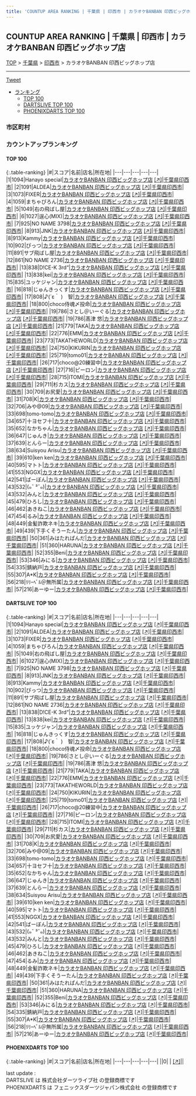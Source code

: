 ```yaml
---
title: 'COUNTUP AREA RANKING | 千葉県 | 印西市 | カラオケBANBAN 印西ビッグホップ店'
---
```

## COUNTUP AREA RANKING | 千葉県 | 印西市 | カラオケBANBAN 印西ビッグホップ店

[TOP](/darts/rank/) > [千葉県](/darts/rank/千葉県/) > [印西市](/darts/rank/千葉県/印西市/) > カラオケBANBAN 印西ビッグホップ店

___

<a href="https://twitter.com/share?ref_src=twsrc%5Etfw" data-text="COUNTUP AREA RANKING | 千葉県印西市カラオケBANBAN 印西ビッグホップ店" class="twitter-share-button" data-hashtags="DARTSLIVE,PHOENIXDARTS,darts,ダーツ" data-show-count="false">Tweet</a>

* [ランキング](#カウントアップランキング)
    * [TOP 100](#top-100)
    * [DARTSLIVE TOP 100](#dartslive-top-100)
    * [PHOENIXDARTS TOP 100](#phoenixdarts-top-100)

### 市区町村

<ul>

</ul>

### カウントアップランキング

#### TOP 100



{:.table-ranking}
|#|スコア|名前|店名|所在地|
|---|---|---|---|---|
|1|1094|<span class="rank-name-dl">Hanayo special</span>|<a href="/darts/rank/shops/6f224ff48e5d11b30d9b047a20a7ba1e.html">カラオケBANBAN 印西ビッグホップ店</a> <a href="https://search.dartslive.com/jp/shop/6f224ff48e5d11b30d9b047a20a7ba1e">[↗]</a>|<a href="/darts/rank/千葉県/印西市">千葉県印西市</a>|
|2|1091|<span class="rank-name-dl">ALDEA</span>|<a href="/darts/rank/shops/6f224ff48e5d11b30d9b047a20a7ba1e.html">カラオケBANBAN 印西ビッグホップ店</a> <a href="https://search.dartslive.com/jp/shop/6f224ff48e5d11b30d9b047a20a7ba1e">[↗]</a>|<a href="/darts/rank/千葉県/印西市">千葉県印西市</a>|
|3|1073|<span class="rank-name-dl">FIXER</span>|<a href="/darts/rank/shops/6f224ff48e5d11b30d9b047a20a7ba1e.html">カラオケBANBAN 印西ビッグホップ店</a> <a href="https://search.dartslive.com/jp/shop/6f224ff48e5d11b30d9b047a20a7ba1e">[↗]</a>|<a href="/darts/rank/千葉県/印西市">千葉県印西市</a>|
|4|1059|<span class="rank-name-dl">まちゃぴろん</span>|<a href="/darts/rank/shops/6f224ff48e5d11b30d9b047a20a7ba1e.html">カラオケBANBAN 印西ビッグホップ店</a> <a href="https://search.dartslive.com/jp/shop/6f224ff48e5d11b30d9b047a20a7ba1e">[↗]</a>|<a href="/darts/rank/千葉県/印西市">千葉県印西市</a>|
|5|1049|<span class="rank-name-dl">右の飛ばし屋</span>|<a href="/darts/rank/shops/6f224ff48e5d11b30d9b047a20a7ba1e.html">カラオケBANBAN 印西ビッグホップ店</a> <a href="https://search.dartslive.com/jp/shop/6f224ff48e5d11b30d9b047a20a7ba1e">[↗]</a>|<a href="/darts/rank/千葉県/印西市">千葉県印西市</a>|
|6|1027|<span class="rank-name-dl">逞心(MIX)</span>|<a href="/darts/rank/shops/6f224ff48e5d11b30d9b047a20a7ba1e.html">カラオケBANBAN 印西ビッグホップ店</a> <a href="https://search.dartslive.com/jp/shop/6f224ff48e5d11b30d9b047a20a7ba1e">[↗]</a>|<a href="/darts/rank/千葉県/印西市">千葉県印西市</a>|
|7|925|<span class="rank-name-dl">NO NAME 3798</span>|<a href="/darts/rank/shops/6f224ff48e5d11b30d9b047a20a7ba1e.html">カラオケBANBAN 印西ビッグホップ店</a> <a href="https://search.dartslive.com/jp/shop/6f224ff48e5d11b30d9b047a20a7ba1e">[↗]</a>|<a href="/darts/rank/千葉県/印西市">千葉県印西市</a>|
|8|913|<span class="rank-name-dl">JNK</span>|<a href="/darts/rank/shops/6f224ff48e5d11b30d9b047a20a7ba1e.html">カラオケBANBAN 印西ビッグホップ店</a> <a href="https://search.dartslive.com/jp/shop/6f224ff48e5d11b30d9b047a20a7ba1e">[↗]</a>|<a href="/darts/rank/千葉県/印西市">千葉県印西市</a>|
|8|913|<span class="rank-name-dl">Kammy</span>|<a href="/darts/rank/shops/6f224ff48e5d11b30d9b047a20a7ba1e.html">カラオケBANBAN 印西ビッグホップ店</a> <a href="https://search.dartslive.com/jp/shop/6f224ff48e5d11b30d9b047a20a7ba1e">[↗]</a>|<a href="/darts/rank/千葉県/印西市">千葉県印西市</a>|
|10|902|<span class="rank-name-dl">ぴっつ</span>|<a href="/darts/rank/shops/6f224ff48e5d11b30d9b047a20a7ba1e.html">カラオケBANBAN 印西ビッグホップ店</a> <a href="https://search.dartslive.com/jp/shop/6f224ff48e5d11b30d9b047a20a7ba1e">[↗]</a>|<a href="/darts/rank/千葉県/印西市">千葉県印西市</a>|
|11|891|<span class="rank-name-dl">サブ飛ばし屋</span>|<a href="/darts/rank/shops/6f224ff48e5d11b30d9b047a20a7ba1e.html">カラオケBANBAN 印西ビッグホップ店</a> <a href="https://search.dartslive.com/jp/shop/6f224ff48e5d11b30d9b047a20a7ba1e">[↗]</a>|<a href="/darts/rank/千葉県/印西市">千葉県印西市</a>|
|12|861|<span class="rank-name-dl">NO NAME 2736</span>|<a href="/darts/rank/shops/6f224ff48e5d11b30d9b047a20a7ba1e.html">カラオケBANBAN 印西ビッグホップ店</a> <a href="https://search.dartslive.com/jp/shop/6f224ff48e5d11b30d9b047a20a7ba1e">[↗]</a>|<a href="/darts/rank/千葉県/印西市">千葉県印西市</a>|
|13|838|<span class="rank-name-dl">D!CE-K 3rd“</span>|<a href="/darts/rank/shops/6f224ff48e5d11b30d9b047a20a7ba1e.html">カラオケBANBAN 印西ビッグホップ店</a> <a href="https://search.dartslive.com/jp/shop/6f224ff48e5d11b30d9b047a20a7ba1e">[↗]</a>|<a href="/darts/rank/千葉県/印西市">千葉県印西市</a>|
|13|838|<span class="rank-name-dl">kei</span>|<a href="/darts/rank/shops/6f224ff48e5d11b30d9b047a20a7ba1e.html">カラオケBANBAN 印西ビッグホップ店</a> <a href="https://search.dartslive.com/jp/shop/6f224ff48e5d11b30d9b047a20a7ba1e">[↗]</a>|<a href="/darts/rank/千葉県/印西市">千葉県印西市</a>|
|15|835|<span class="rank-name-dl">ユッケジャン</span>|<a href="/darts/rank/shops/6f224ff48e5d11b30d9b047a20a7ba1e.html">カラオケBANBAN 印西ビッグホップ店</a> <a href="https://search.dartslive.com/jp/shop/6f224ff48e5d11b30d9b047a20a7ba1e">[↗]</a>|<a href="/darts/rank/千葉県/印西市">千葉県印西市</a>|
|16|818|<span class="rank-name-dl">じゅんきっくす</span>|<a href="/darts/rank/shops/6f224ff48e5d11b30d9b047a20a7ba1e.html">カラオケBANBAN 印西ビッグホップ店</a> <a href="https://search.dartslive.com/jp/shop/6f224ff48e5d11b30d9b047a20a7ba1e">[↗]</a>|<a href="/darts/rank/千葉県/印西市">千葉県印西市</a>|
|17|808|<span class="rank-name-dl">♪(´ε｀ )　智</span>|<a href="/darts/rank/shops/6f224ff48e5d11b30d9b047a20a7ba1e.html">カラオケBANBAN 印西ビッグホップ店</a> <a href="https://search.dartslive.com/jp/shop/6f224ff48e5d11b30d9b047a20a7ba1e">[↗]</a>|<a href="/darts/rank/千葉県/印西市">千葉県印西市</a>|
|18|800|<span class="rank-name-dl">choco侍魂〆投命</span>|<a href="/darts/rank/shops/6f224ff48e5d11b30d9b047a20a7ba1e.html">カラオケBANBAN 印西ビッグホップ店</a> <a href="https://search.dartslive.com/jp/shop/6f224ff48e5d11b30d9b047a20a7ba1e">[↗]</a>|<a href="/darts/rank/千葉県/印西市">千葉県印西市</a>|
|19|786|<span class="rank-name-dl">さとし＠いーぐる</span>|<a href="/darts/rank/shops/6f224ff48e5d11b30d9b047a20a7ba1e.html">カラオケBANBAN 印西ビッグホップ店</a> <a href="https://search.dartslive.com/jp/shop/6f224ff48e5d11b30d9b047a20a7ba1e">[↗]</a>|<a href="/darts/rank/千葉県/印西市">千葉県印西市</a>|
|19|786|<span class="rank-name-dl">髙津 悠</span>|<a href="/darts/rank/shops/6f224ff48e5d11b30d9b047a20a7ba1e.html">カラオケBANBAN 印西ビッグホップ店</a> <a href="https://search.dartslive.com/jp/shop/6f224ff48e5d11b30d9b047a20a7ba1e">[↗]</a>|<a href="/darts/rank/千葉県/印西市">千葉県印西市</a>|
|21|779|<span class="rank-name-dl">TAKA</span>|<a href="/darts/rank/shops/6f224ff48e5d11b30d9b047a20a7ba1e.html">カラオケBANBAN 印西ビッグホップ店</a> <a href="https://search.dartslive.com/jp/shop/6f224ff48e5d11b30d9b047a20a7ba1e">[↗]</a>|<a href="/darts/rank/千葉県/印西市">千葉県印西市</a>|
|22|776|<span class="rank-name-dl">EMM</span>|<a href="/darts/rank/shops/6f224ff48e5d11b30d9b047a20a7ba1e.html">カラオケBANBAN 印西ビッグホップ店</a> <a href="https://search.dartslive.com/jp/shop/6f224ff48e5d11b30d9b047a20a7ba1e">[↗]</a>|<a href="/darts/rank/千葉県/印西市">千葉県印西市</a>|
|23|773|<span class="rank-name-dl">TAKATHEWORLD</span>|<a href="/darts/rank/shops/6f224ff48e5d11b30d9b047a20a7ba1e.html">カラオケBANBAN 印西ビッグホップ店</a> <a href="https://search.dartslive.com/jp/shop/6f224ff48e5d11b30d9b047a20a7ba1e">[↗]</a>|<a href="/darts/rank/千葉県/印西市">千葉県印西市</a>|
|24|750|<span class="rank-name-dl">KIKURIN</span>|<a href="/darts/rank/shops/6f224ff48e5d11b30d9b047a20a7ba1e.html">カラオケBANBAN 印西ビッグホップ店</a> <a href="https://search.dartslive.com/jp/shop/6f224ff48e5d11b30d9b047a20a7ba1e">[↗]</a>|<a href="/darts/rank/千葉県/印西市">千葉県印西市</a>|
|25|719|<span class="rank-name-dl">tomo01</span>|<a href="/darts/rank/shops/6f224ff48e5d11b30d9b047a20a7ba1e.html">カラオケBANBAN 印西ビッグホップ店</a> <a href="https://search.dartslive.com/jp/shop/6f224ff48e5d11b30d9b047a20a7ba1e">[↗]</a>|<a href="/darts/rank/千葉県/印西市">千葉県印西市</a>|
|26|717|<span class="rank-name-dl">choco@20練習中</span>|<a href="/darts/rank/shops/6f224ff48e5d11b30d9b047a20a7ba1e.html">カラオケBANBAN 印西ビッグホップ店</a> <a href="https://search.dartslive.com/jp/shop/6f224ff48e5d11b30d9b047a20a7ba1e">[↗]</a>|<a href="/darts/rank/千葉県/印西市">千葉県印西市</a>|
|27|716|<span class="rank-name-dl">ピーロン</span>|<a href="/darts/rank/shops/6f224ff48e5d11b30d9b047a20a7ba1e.html">カラオケBANBAN 印西ビッグホップ店</a> <a href="https://search.dartslive.com/jp/shop/6f224ff48e5d11b30d9b047a20a7ba1e">[↗]</a>|<a href="/darts/rank/千葉県/印西市">千葉県印西市</a>|
|28|715|<span class="rank-name-dl">ITOMI</span>|<a href="/darts/rank/shops/6f224ff48e5d11b30d9b047a20a7ba1e.html">カラオケBANBAN 印西ビッグホップ店</a> <a href="https://search.dartslive.com/jp/shop/6f224ff48e5d11b30d9b047a20a7ba1e">[↗]</a>|<a href="/darts/rank/千葉県/印西市">千葉県印西市</a>|
|29|711|<span class="rank-name-dl">杉カス</span>|<a href="/darts/rank/shops/6f224ff48e5d11b30d9b047a20a7ba1e.html">カラオケBANBAN 印西ビッグホップ店</a> <a href="https://search.dartslive.com/jp/shop/6f224ff48e5d11b30d9b047a20a7ba1e">[↗]</a>|<a href="/darts/rank/千葉県/印西市">千葉県印西市</a>|
|30|709|<span class="rank-name-dl">お尻愛</span>|<a href="/darts/rank/shops/6f224ff48e5d11b30d9b047a20a7ba1e.html">カラオケBANBAN 印西ビッグホップ店</a> <a href="https://search.dartslive.com/jp/shop/6f224ff48e5d11b30d9b047a20a7ba1e">[↗]</a>|<a href="/darts/rank/千葉県/印西市">千葉県印西市</a>|
|31|708|<span class="rank-name-dl">K</span>|<a href="/darts/rank/shops/6f224ff48e5d11b30d9b047a20a7ba1e.html">カラオケBANBAN 印西ビッグホップ店</a> <a href="https://search.dartslive.com/jp/shop/6f224ff48e5d11b30d9b047a20a7ba1e">[↗]</a>|<a href="/darts/rank/千葉県/印西市">千葉県印西市</a>|
|32|706|<span class="rank-name-dl">みや@09</span>|<a href="/darts/rank/shops/6f224ff48e5d11b30d9b047a20a7ba1e.html">カラオケBANBAN 印西ビッグホップ店</a> <a href="https://search.dartslive.com/jp/shop/6f224ff48e5d11b30d9b047a20a7ba1e">[↗]</a>|<a href="/darts/rank/千葉県/印西市">千葉県印西市</a>|
|33|698|<span class="rank-name-dl">tomo-tomo</span>|<a href="/darts/rank/shops/6f224ff48e5d11b30d9b047a20a7ba1e.html">カラオケBANBAN 印西ビッグホップ店</a> <a href="https://search.dartslive.com/jp/shop/6f224ff48e5d11b30d9b047a20a7ba1e">[↗]</a>|<a href="/darts/rank/千葉県/印西市">千葉県印西市</a>|
|34|657|<span class="rank-name-dl">十ヨセフ十</span>|<a href="/darts/rank/shops/6f224ff48e5d11b30d9b047a20a7ba1e.html">カラオケBANBAN 印西ビッグホップ店</a> <a href="https://search.dartslive.com/jp/shop/6f224ff48e5d11b30d9b047a20a7ba1e">[↗]</a>|<a href="/darts/rank/千葉県/印西市">千葉県印西市</a>|
|35|652|<span class="rank-name-dl">なかちゃん</span>|<a href="/darts/rank/shops/6f224ff48e5d11b30d9b047a20a7ba1e.html">カラオケBANBAN 印西ビッグホップ店</a> <a href="https://search.dartslive.com/jp/shop/6f224ff48e5d11b30d9b047a20a7ba1e">[↗]</a>|<a href="/darts/rank/千葉県/印西市">千葉県印西市</a>|
|36|647|<span class="rank-name-dl">じゅんき</span>|<a href="/darts/rank/shops/6f224ff48e5d11b30d9b047a20a7ba1e.html">カラオケBANBAN 印西ビッグホップ店</a> <a href="https://search.dartslive.com/jp/shop/6f224ff48e5d11b30d9b047a20a7ba1e">[↗]</a>|<a href="/darts/rank/千葉県/印西市">千葉県印西市</a>|
|37|639|<span class="rank-name-dl">とんらー</span>|<a href="/darts/rank/shops/6f224ff48e5d11b30d9b047a20a7ba1e.html">カラオケBANBAN 印西ビッグホップ店</a> <a href="https://search.dartslive.com/jp/shop/6f224ff48e5d11b30d9b047a20a7ba1e">[↗]</a>|<a href="/darts/rank/千葉県/印西市">千葉県印西市</a>|
|38|634|<span class="rank-name-dl">Suisyou Arisu</span>|<a href="/darts/rank/shops/6f224ff48e5d11b30d9b047a20a7ba1e.html">カラオケBANBAN 印西ビッグホップ店</a> <a href="https://search.dartslive.com/jp/shop/6f224ff48e5d11b30d9b047a20a7ba1e">[↗]</a>|<a href="/darts/rank/千葉県/印西市">千葉県印西市</a>|
|39|610|<span class="rank-name-dl">ken ken</span>|<a href="/darts/rank/shops/6f224ff48e5d11b30d9b047a20a7ba1e.html">カラオケBANBAN 印西ビッグホップ店</a> <a href="https://search.dartslive.com/jp/shop/6f224ff48e5d11b30d9b047a20a7ba1e">[↗]</a>|<a href="/darts/rank/千葉県/印西市">千葉県印西市</a>|
|40|595|<span class="rank-name-dl">マトト</span>|<a href="/darts/rank/shops/6f224ff48e5d11b30d9b047a20a7ba1e.html">カラオケBANBAN 印西ビッグホップ店</a> <a href="https://search.dartslive.com/jp/shop/6f224ff48e5d11b30d9b047a20a7ba1e">[↗]</a>|<a href="/darts/rank/千葉県/印西市">千葉県印西市</a>|
|41|553|<span class="rank-name-dl">NGGX</span>|<a href="/darts/rank/shops/6f224ff48e5d11b30d9b047a20a7ba1e.html">カラオケBANBAN 印西ビッグホップ店</a> <a href="https://search.dartslive.com/jp/shop/6f224ff48e5d11b30d9b047a20a7ba1e">[↗]</a>|<a href="/darts/rank/千葉県/印西市">千葉県印西市</a>|
|42|541|<span class="rank-name-dl">ばーぼん</span>|<a href="/darts/rank/shops/6f224ff48e5d11b30d9b047a20a7ba1e.html">カラオケBANBAN 印西ビッグホップ店</a> <a href="https://search.dartslive.com/jp/shop/6f224ff48e5d11b30d9b047a20a7ba1e">[↗]</a>|<a href="/darts/rank/千葉県/印西市">千葉県印西市</a>|
|43|532|<span class="rank-name-dl">(๑¯ ³¯๑)</span>|<a href="/darts/rank/shops/6f224ff48e5d11b30d9b047a20a7ba1e.html">カラオケBANBAN 印西ビッグホップ店</a> <a href="https://search.dartslive.com/jp/shop/6f224ff48e5d11b30d9b047a20a7ba1e">[↗]</a>|<a href="/darts/rank/千葉県/印西市">千葉県印西市</a>|
|43|532|<span class="rank-name-dl">みんと</span>|<a href="/darts/rank/shops/6f224ff48e5d11b30d9b047a20a7ba1e.html">カラオケBANBAN 印西ビッグホップ店</a> <a href="https://search.dartslive.com/jp/shop/6f224ff48e5d11b30d9b047a20a7ba1e">[↗]</a>|<a href="/darts/rank/千葉県/印西市">千葉県印西市</a>|
|45|479|<span class="rank-name-dl">ひろし</span>|<a href="/darts/rank/shops/6f224ff48e5d11b30d9b047a20a7ba1e.html">カラオケBANBAN 印西ビッグホップ店</a> <a href="https://search.dartslive.com/jp/shop/6f224ff48e5d11b30d9b047a20a7ba1e">[↗]</a>|<a href="/darts/rank/千葉県/印西市">千葉県印西市</a>|
|46|462|<span class="rank-name-dl">あきねこ</span>|<a href="/darts/rank/shops/6f224ff48e5d11b30d9b047a20a7ba1e.html">カラオケBANBAN 印西ビッグホップ店</a> <a href="https://search.dartslive.com/jp/shop/6f224ff48e5d11b30d9b047a20a7ba1e">[↗]</a>|<a href="/darts/rank/千葉県/印西市">千葉県印西市</a>|
|47|454|<span class="rank-name-dl">るみ</span>|<a href="/darts/rank/shops/6f224ff48e5d11b30d9b047a20a7ba1e.html">カラオケBANBAN 印西ビッグホップ店</a> <a href="https://search.dartslive.com/jp/shop/6f224ff48e5d11b30d9b047a20a7ba1e">[↗]</a>|<a href="/darts/rank/千葉県/印西市">千葉県印西市</a>|
|48|449|<span class="rank-name-dl">金髪詐欺ネキ</span>|<a href="/darts/rank/shops/6f224ff48e5d11b30d9b047a20a7ba1e.html">カラオケBANBAN 印西ビッグホップ店</a> <a href="https://search.dartslive.com/jp/shop/6f224ff48e5d11b30d9b047a20a7ba1e">[↗]</a>|<a href="/darts/rank/千葉県/印西市">千葉県印西市</a>|
|49|439|<span class="rank-name-dl">下手くそうーたん</span>|<a href="/darts/rank/shops/6f224ff48e5d11b30d9b047a20a7ba1e.html">カラオケBANBAN 印西ビッグホップ店</a> <a href="https://search.dartslive.com/jp/shop/6f224ff48e5d11b30d9b047a20a7ba1e">[↗]</a>|<a href="/darts/rank/千葉県/印西市">千葉県印西市</a>|
|50|361|<span class="rank-name-dl">みはたれぱんだ</span>|<a href="/darts/rank/shops/6f224ff48e5d11b30d9b047a20a7ba1e.html">カラオケBANBAN 印西ビッグホップ店</a> <a href="https://search.dartslive.com/jp/shop/6f224ff48e5d11b30d9b047a20a7ba1e">[↗]</a>|<a href="/darts/rank/千葉県/印西市">千葉県印西市</a>|
|51|360|<span class="rank-name-dl">HARUNA</span>|<a href="/darts/rank/shops/6f224ff48e5d11b30d9b047a20a7ba1e.html">カラオケBANBAN 印西ビッグホップ店</a> <a href="https://search.dartslive.com/jp/shop/6f224ff48e5d11b30d9b047a20a7ba1e">[↗]</a>|<a href="/darts/rank/千葉県/印西市">千葉県印西市</a>|
|52|355|<span class="rank-name-dl">Beni</span>|<a href="/darts/rank/shops/6f224ff48e5d11b30d9b047a20a7ba1e.html">カラオケBANBAN 印西ビッグホップ店</a> <a href="https://search.dartslive.com/jp/shop/6f224ff48e5d11b30d9b047a20a7ba1e">[↗]</a>|<a href="/darts/rank/千葉県/印西市">千葉県印西市</a>|
|53|346|<span class="rank-name-dl">みにる</span>|<a href="/darts/rank/shops/6f224ff48e5d11b30d9b047a20a7ba1e.html">カラオケBANBAN 印西ビッグホップ店</a> <a href="https://search.dartslive.com/jp/shop/6f224ff48e5d11b30d9b047a20a7ba1e">[↗]</a>|<a href="/darts/rank/千葉県/印西市">千葉県印西市</a>|
|54|335|<span class="rank-name-dl">錆納戸</span>|<a href="/darts/rank/shops/6f224ff48e5d11b30d9b047a20a7ba1e.html">カラオケBANBAN 印西ビッグホップ店</a> <a href="https://search.dartslive.com/jp/shop/6f224ff48e5d11b30d9b047a20a7ba1e">[↗]</a>|<a href="/darts/rank/千葉県/印西市">千葉県印西市</a>|
|55|307|<span class="rank-name-dl">A*K</span>|<a href="/darts/rank/shops/6f224ff48e5d11b30d9b047a20a7ba1e.html">カラオケBANBAN 印西ビッグホップ店</a> <a href="https://search.dartslive.com/jp/shop/6f224ff48e5d11b30d9b047a20a7ba1e">[↗]</a>|<a href="/darts/rank/千葉県/印西市">千葉県印西市</a>|
|56|218|<span class="rank-name-dl">ﾘﾘｰﾍﾞﾙ＠無所属</span>|<a href="/darts/rank/shops/6f224ff48e5d11b30d9b047a20a7ba1e.html">カラオケBANBAN 印西ビッグホップ店</a> <a href="https://search.dartslive.com/jp/shop/6f224ff48e5d11b30d9b047a20a7ba1e">[↗]</a>|<a href="/darts/rank/千葉県/印西市">千葉県印西市</a>|
|57|216|<span class="rank-name-dl">あーゆー</span>|<a href="/darts/rank/shops/6f224ff48e5d11b30d9b047a20a7ba1e.html">カラオケBANBAN 印西ビッグホップ店</a> <a href="https://search.dartslive.com/jp/shop/6f224ff48e5d11b30d9b047a20a7ba1e">[↗]</a>|<a href="/darts/rank/千葉県/印西市">千葉県印西市</a>|


#### DARTSLIVE TOP 100



{:.table-ranking}
|#|スコア|名前|店名|所在地|
|---|---|---|---|---|
|1|1094|<span class="rank-name-dl">Hanayo special</span>|<a href="/darts/rank/shops/6f224ff48e5d11b30d9b047a20a7ba1e.html">カラオケBANBAN 印西ビッグホップ店</a> <a href="https://search.dartslive.com/jp/shop/6f224ff48e5d11b30d9b047a20a7ba1e">[↗]</a>|<a href="/darts/rank/千葉県/印西市">千葉県印西市</a>|
|2|1091|<span class="rank-name-dl">ALDEA</span>|<a href="/darts/rank/shops/6f224ff48e5d11b30d9b047a20a7ba1e.html">カラオケBANBAN 印西ビッグホップ店</a> <a href="https://search.dartslive.com/jp/shop/6f224ff48e5d11b30d9b047a20a7ba1e">[↗]</a>|<a href="/darts/rank/千葉県/印西市">千葉県印西市</a>|
|3|1073|<span class="rank-name-dl">FIXER</span>|<a href="/darts/rank/shops/6f224ff48e5d11b30d9b047a20a7ba1e.html">カラオケBANBAN 印西ビッグホップ店</a> <a href="https://search.dartslive.com/jp/shop/6f224ff48e5d11b30d9b047a20a7ba1e">[↗]</a>|<a href="/darts/rank/千葉県/印西市">千葉県印西市</a>|
|4|1059|<span class="rank-name-dl">まちゃぴろん</span>|<a href="/darts/rank/shops/6f224ff48e5d11b30d9b047a20a7ba1e.html">カラオケBANBAN 印西ビッグホップ店</a> <a href="https://search.dartslive.com/jp/shop/6f224ff48e5d11b30d9b047a20a7ba1e">[↗]</a>|<a href="/darts/rank/千葉県/印西市">千葉県印西市</a>|
|5|1049|<span class="rank-name-dl">右の飛ばし屋</span>|<a href="/darts/rank/shops/6f224ff48e5d11b30d9b047a20a7ba1e.html">カラオケBANBAN 印西ビッグホップ店</a> <a href="https://search.dartslive.com/jp/shop/6f224ff48e5d11b30d9b047a20a7ba1e">[↗]</a>|<a href="/darts/rank/千葉県/印西市">千葉県印西市</a>|
|6|1027|<span class="rank-name-dl">逞心(MIX)</span>|<a href="/darts/rank/shops/6f224ff48e5d11b30d9b047a20a7ba1e.html">カラオケBANBAN 印西ビッグホップ店</a> <a href="https://search.dartslive.com/jp/shop/6f224ff48e5d11b30d9b047a20a7ba1e">[↗]</a>|<a href="/darts/rank/千葉県/印西市">千葉県印西市</a>|
|7|925|<span class="rank-name-dl">NO NAME 3798</span>|<a href="/darts/rank/shops/6f224ff48e5d11b30d9b047a20a7ba1e.html">カラオケBANBAN 印西ビッグホップ店</a> <a href="https://search.dartslive.com/jp/shop/6f224ff48e5d11b30d9b047a20a7ba1e">[↗]</a>|<a href="/darts/rank/千葉県/印西市">千葉県印西市</a>|
|8|913|<span class="rank-name-dl">JNK</span>|<a href="/darts/rank/shops/6f224ff48e5d11b30d9b047a20a7ba1e.html">カラオケBANBAN 印西ビッグホップ店</a> <a href="https://search.dartslive.com/jp/shop/6f224ff48e5d11b30d9b047a20a7ba1e">[↗]</a>|<a href="/darts/rank/千葉県/印西市">千葉県印西市</a>|
|8|913|<span class="rank-name-dl">Kammy</span>|<a href="/darts/rank/shops/6f224ff48e5d11b30d9b047a20a7ba1e.html">カラオケBANBAN 印西ビッグホップ店</a> <a href="https://search.dartslive.com/jp/shop/6f224ff48e5d11b30d9b047a20a7ba1e">[↗]</a>|<a href="/darts/rank/千葉県/印西市">千葉県印西市</a>|
|10|902|<span class="rank-name-dl">ぴっつ</span>|<a href="/darts/rank/shops/6f224ff48e5d11b30d9b047a20a7ba1e.html">カラオケBANBAN 印西ビッグホップ店</a> <a href="https://search.dartslive.com/jp/shop/6f224ff48e5d11b30d9b047a20a7ba1e">[↗]</a>|<a href="/darts/rank/千葉県/印西市">千葉県印西市</a>|
|11|891|<span class="rank-name-dl">サブ飛ばし屋</span>|<a href="/darts/rank/shops/6f224ff48e5d11b30d9b047a20a7ba1e.html">カラオケBANBAN 印西ビッグホップ店</a> <a href="https://search.dartslive.com/jp/shop/6f224ff48e5d11b30d9b047a20a7ba1e">[↗]</a>|<a href="/darts/rank/千葉県/印西市">千葉県印西市</a>|
|12|861|<span class="rank-name-dl">NO NAME 2736</span>|<a href="/darts/rank/shops/6f224ff48e5d11b30d9b047a20a7ba1e.html">カラオケBANBAN 印西ビッグホップ店</a> <a href="https://search.dartslive.com/jp/shop/6f224ff48e5d11b30d9b047a20a7ba1e">[↗]</a>|<a href="/darts/rank/千葉県/印西市">千葉県印西市</a>|
|13|838|<span class="rank-name-dl">D!CE-K 3rd“</span>|<a href="/darts/rank/shops/6f224ff48e5d11b30d9b047a20a7ba1e.html">カラオケBANBAN 印西ビッグホップ店</a> <a href="https://search.dartslive.com/jp/shop/6f224ff48e5d11b30d9b047a20a7ba1e">[↗]</a>|<a href="/darts/rank/千葉県/印西市">千葉県印西市</a>|
|13|838|<span class="rank-name-dl">kei</span>|<a href="/darts/rank/shops/6f224ff48e5d11b30d9b047a20a7ba1e.html">カラオケBANBAN 印西ビッグホップ店</a> <a href="https://search.dartslive.com/jp/shop/6f224ff48e5d11b30d9b047a20a7ba1e">[↗]</a>|<a href="/darts/rank/千葉県/印西市">千葉県印西市</a>|
|15|835|<span class="rank-name-dl">ユッケジャン</span>|<a href="/darts/rank/shops/6f224ff48e5d11b30d9b047a20a7ba1e.html">カラオケBANBAN 印西ビッグホップ店</a> <a href="https://search.dartslive.com/jp/shop/6f224ff48e5d11b30d9b047a20a7ba1e">[↗]</a>|<a href="/darts/rank/千葉県/印西市">千葉県印西市</a>|
|16|818|<span class="rank-name-dl">じゅんきっくす</span>|<a href="/darts/rank/shops/6f224ff48e5d11b30d9b047a20a7ba1e.html">カラオケBANBAN 印西ビッグホップ店</a> <a href="https://search.dartslive.com/jp/shop/6f224ff48e5d11b30d9b047a20a7ba1e">[↗]</a>|<a href="/darts/rank/千葉県/印西市">千葉県印西市</a>|
|17|808|<span class="rank-name-dl">♪(´ε｀ )　智</span>|<a href="/darts/rank/shops/6f224ff48e5d11b30d9b047a20a7ba1e.html">カラオケBANBAN 印西ビッグホップ店</a> <a href="https://search.dartslive.com/jp/shop/6f224ff48e5d11b30d9b047a20a7ba1e">[↗]</a>|<a href="/darts/rank/千葉県/印西市">千葉県印西市</a>|
|18|800|<span class="rank-name-dl">choco侍魂〆投命</span>|<a href="/darts/rank/shops/6f224ff48e5d11b30d9b047a20a7ba1e.html">カラオケBANBAN 印西ビッグホップ店</a> <a href="https://search.dartslive.com/jp/shop/6f224ff48e5d11b30d9b047a20a7ba1e">[↗]</a>|<a href="/darts/rank/千葉県/印西市">千葉県印西市</a>|
|19|786|<span class="rank-name-dl">さとし＠いーぐる</span>|<a href="/darts/rank/shops/6f224ff48e5d11b30d9b047a20a7ba1e.html">カラオケBANBAN 印西ビッグホップ店</a> <a href="https://search.dartslive.com/jp/shop/6f224ff48e5d11b30d9b047a20a7ba1e">[↗]</a>|<a href="/darts/rank/千葉県/印西市">千葉県印西市</a>|
|19|786|<span class="rank-name-dl">髙津 悠</span>|<a href="/darts/rank/shops/6f224ff48e5d11b30d9b047a20a7ba1e.html">カラオケBANBAN 印西ビッグホップ店</a> <a href="https://search.dartslive.com/jp/shop/6f224ff48e5d11b30d9b047a20a7ba1e">[↗]</a>|<a href="/darts/rank/千葉県/印西市">千葉県印西市</a>|
|21|779|<span class="rank-name-dl">TAKA</span>|<a href="/darts/rank/shops/6f224ff48e5d11b30d9b047a20a7ba1e.html">カラオケBANBAN 印西ビッグホップ店</a> <a href="https://search.dartslive.com/jp/shop/6f224ff48e5d11b30d9b047a20a7ba1e">[↗]</a>|<a href="/darts/rank/千葉県/印西市">千葉県印西市</a>|
|22|776|<span class="rank-name-dl">EMM</span>|<a href="/darts/rank/shops/6f224ff48e5d11b30d9b047a20a7ba1e.html">カラオケBANBAN 印西ビッグホップ店</a> <a href="https://search.dartslive.com/jp/shop/6f224ff48e5d11b30d9b047a20a7ba1e">[↗]</a>|<a href="/darts/rank/千葉県/印西市">千葉県印西市</a>|
|23|773|<span class="rank-name-dl">TAKATHEWORLD</span>|<a href="/darts/rank/shops/6f224ff48e5d11b30d9b047a20a7ba1e.html">カラオケBANBAN 印西ビッグホップ店</a> <a href="https://search.dartslive.com/jp/shop/6f224ff48e5d11b30d9b047a20a7ba1e">[↗]</a>|<a href="/darts/rank/千葉県/印西市">千葉県印西市</a>|
|24|750|<span class="rank-name-dl">KIKURIN</span>|<a href="/darts/rank/shops/6f224ff48e5d11b30d9b047a20a7ba1e.html">カラオケBANBAN 印西ビッグホップ店</a> <a href="https://search.dartslive.com/jp/shop/6f224ff48e5d11b30d9b047a20a7ba1e">[↗]</a>|<a href="/darts/rank/千葉県/印西市">千葉県印西市</a>|
|25|719|<span class="rank-name-dl">tomo01</span>|<a href="/darts/rank/shops/6f224ff48e5d11b30d9b047a20a7ba1e.html">カラオケBANBAN 印西ビッグホップ店</a> <a href="https://search.dartslive.com/jp/shop/6f224ff48e5d11b30d9b047a20a7ba1e">[↗]</a>|<a href="/darts/rank/千葉県/印西市">千葉県印西市</a>|
|26|717|<span class="rank-name-dl">choco@20練習中</span>|<a href="/darts/rank/shops/6f224ff48e5d11b30d9b047a20a7ba1e.html">カラオケBANBAN 印西ビッグホップ店</a> <a href="https://search.dartslive.com/jp/shop/6f224ff48e5d11b30d9b047a20a7ba1e">[↗]</a>|<a href="/darts/rank/千葉県/印西市">千葉県印西市</a>|
|27|716|<span class="rank-name-dl">ピーロン</span>|<a href="/darts/rank/shops/6f224ff48e5d11b30d9b047a20a7ba1e.html">カラオケBANBAN 印西ビッグホップ店</a> <a href="https://search.dartslive.com/jp/shop/6f224ff48e5d11b30d9b047a20a7ba1e">[↗]</a>|<a href="/darts/rank/千葉県/印西市">千葉県印西市</a>|
|28|715|<span class="rank-name-dl">ITOMI</span>|<a href="/darts/rank/shops/6f224ff48e5d11b30d9b047a20a7ba1e.html">カラオケBANBAN 印西ビッグホップ店</a> <a href="https://search.dartslive.com/jp/shop/6f224ff48e5d11b30d9b047a20a7ba1e">[↗]</a>|<a href="/darts/rank/千葉県/印西市">千葉県印西市</a>|
|29|711|<span class="rank-name-dl">杉カス</span>|<a href="/darts/rank/shops/6f224ff48e5d11b30d9b047a20a7ba1e.html">カラオケBANBAN 印西ビッグホップ店</a> <a href="https://search.dartslive.com/jp/shop/6f224ff48e5d11b30d9b047a20a7ba1e">[↗]</a>|<a href="/darts/rank/千葉県/印西市">千葉県印西市</a>|
|30|709|<span class="rank-name-dl">お尻愛</span>|<a href="/darts/rank/shops/6f224ff48e5d11b30d9b047a20a7ba1e.html">カラオケBANBAN 印西ビッグホップ店</a> <a href="https://search.dartslive.com/jp/shop/6f224ff48e5d11b30d9b047a20a7ba1e">[↗]</a>|<a href="/darts/rank/千葉県/印西市">千葉県印西市</a>|
|31|708|<span class="rank-name-dl">K</span>|<a href="/darts/rank/shops/6f224ff48e5d11b30d9b047a20a7ba1e.html">カラオケBANBAN 印西ビッグホップ店</a> <a href="https://search.dartslive.com/jp/shop/6f224ff48e5d11b30d9b047a20a7ba1e">[↗]</a>|<a href="/darts/rank/千葉県/印西市">千葉県印西市</a>|
|32|706|<span class="rank-name-dl">みや@09</span>|<a href="/darts/rank/shops/6f224ff48e5d11b30d9b047a20a7ba1e.html">カラオケBANBAN 印西ビッグホップ店</a> <a href="https://search.dartslive.com/jp/shop/6f224ff48e5d11b30d9b047a20a7ba1e">[↗]</a>|<a href="/darts/rank/千葉県/印西市">千葉県印西市</a>|
|33|698|<span class="rank-name-dl">tomo-tomo</span>|<a href="/darts/rank/shops/6f224ff48e5d11b30d9b047a20a7ba1e.html">カラオケBANBAN 印西ビッグホップ店</a> <a href="https://search.dartslive.com/jp/shop/6f224ff48e5d11b30d9b047a20a7ba1e">[↗]</a>|<a href="/darts/rank/千葉県/印西市">千葉県印西市</a>|
|34|657|<span class="rank-name-dl">十ヨセフ十</span>|<a href="/darts/rank/shops/6f224ff48e5d11b30d9b047a20a7ba1e.html">カラオケBANBAN 印西ビッグホップ店</a> <a href="https://search.dartslive.com/jp/shop/6f224ff48e5d11b30d9b047a20a7ba1e">[↗]</a>|<a href="/darts/rank/千葉県/印西市">千葉県印西市</a>|
|35|652|<span class="rank-name-dl">なかちゃん</span>|<a href="/darts/rank/shops/6f224ff48e5d11b30d9b047a20a7ba1e.html">カラオケBANBAN 印西ビッグホップ店</a> <a href="https://search.dartslive.com/jp/shop/6f224ff48e5d11b30d9b047a20a7ba1e">[↗]</a>|<a href="/darts/rank/千葉県/印西市">千葉県印西市</a>|
|36|647|<span class="rank-name-dl">じゅんき</span>|<a href="/darts/rank/shops/6f224ff48e5d11b30d9b047a20a7ba1e.html">カラオケBANBAN 印西ビッグホップ店</a> <a href="https://search.dartslive.com/jp/shop/6f224ff48e5d11b30d9b047a20a7ba1e">[↗]</a>|<a href="/darts/rank/千葉県/印西市">千葉県印西市</a>|
|37|639|<span class="rank-name-dl">とんらー</span>|<a href="/darts/rank/shops/6f224ff48e5d11b30d9b047a20a7ba1e.html">カラオケBANBAN 印西ビッグホップ店</a> <a href="https://search.dartslive.com/jp/shop/6f224ff48e5d11b30d9b047a20a7ba1e">[↗]</a>|<a href="/darts/rank/千葉県/印西市">千葉県印西市</a>|
|38|634|<span class="rank-name-dl">Suisyou Arisu</span>|<a href="/darts/rank/shops/6f224ff48e5d11b30d9b047a20a7ba1e.html">カラオケBANBAN 印西ビッグホップ店</a> <a href="https://search.dartslive.com/jp/shop/6f224ff48e5d11b30d9b047a20a7ba1e">[↗]</a>|<a href="/darts/rank/千葉県/印西市">千葉県印西市</a>|
|39|610|<span class="rank-name-dl">ken ken</span>|<a href="/darts/rank/shops/6f224ff48e5d11b30d9b047a20a7ba1e.html">カラオケBANBAN 印西ビッグホップ店</a> <a href="https://search.dartslive.com/jp/shop/6f224ff48e5d11b30d9b047a20a7ba1e">[↗]</a>|<a href="/darts/rank/千葉県/印西市">千葉県印西市</a>|
|40|595|<span class="rank-name-dl">マトト</span>|<a href="/darts/rank/shops/6f224ff48e5d11b30d9b047a20a7ba1e.html">カラオケBANBAN 印西ビッグホップ店</a> <a href="https://search.dartslive.com/jp/shop/6f224ff48e5d11b30d9b047a20a7ba1e">[↗]</a>|<a href="/darts/rank/千葉県/印西市">千葉県印西市</a>|
|41|553|<span class="rank-name-dl">NGGX</span>|<a href="/darts/rank/shops/6f224ff48e5d11b30d9b047a20a7ba1e.html">カラオケBANBAN 印西ビッグホップ店</a> <a href="https://search.dartslive.com/jp/shop/6f224ff48e5d11b30d9b047a20a7ba1e">[↗]</a>|<a href="/darts/rank/千葉県/印西市">千葉県印西市</a>|
|42|541|<span class="rank-name-dl">ばーぼん</span>|<a href="/darts/rank/shops/6f224ff48e5d11b30d9b047a20a7ba1e.html">カラオケBANBAN 印西ビッグホップ店</a> <a href="https://search.dartslive.com/jp/shop/6f224ff48e5d11b30d9b047a20a7ba1e">[↗]</a>|<a href="/darts/rank/千葉県/印西市">千葉県印西市</a>|
|43|532|<span class="rank-name-dl">(๑¯ ³¯๑)</span>|<a href="/darts/rank/shops/6f224ff48e5d11b30d9b047a20a7ba1e.html">カラオケBANBAN 印西ビッグホップ店</a> <a href="https://search.dartslive.com/jp/shop/6f224ff48e5d11b30d9b047a20a7ba1e">[↗]</a>|<a href="/darts/rank/千葉県/印西市">千葉県印西市</a>|
|43|532|<span class="rank-name-dl">みんと</span>|<a href="/darts/rank/shops/6f224ff48e5d11b30d9b047a20a7ba1e.html">カラオケBANBAN 印西ビッグホップ店</a> <a href="https://search.dartslive.com/jp/shop/6f224ff48e5d11b30d9b047a20a7ba1e">[↗]</a>|<a href="/darts/rank/千葉県/印西市">千葉県印西市</a>|
|45|479|<span class="rank-name-dl">ひろし</span>|<a href="/darts/rank/shops/6f224ff48e5d11b30d9b047a20a7ba1e.html">カラオケBANBAN 印西ビッグホップ店</a> <a href="https://search.dartslive.com/jp/shop/6f224ff48e5d11b30d9b047a20a7ba1e">[↗]</a>|<a href="/darts/rank/千葉県/印西市">千葉県印西市</a>|
|46|462|<span class="rank-name-dl">あきねこ</span>|<a href="/darts/rank/shops/6f224ff48e5d11b30d9b047a20a7ba1e.html">カラオケBANBAN 印西ビッグホップ店</a> <a href="https://search.dartslive.com/jp/shop/6f224ff48e5d11b30d9b047a20a7ba1e">[↗]</a>|<a href="/darts/rank/千葉県/印西市">千葉県印西市</a>|
|47|454|<span class="rank-name-dl">るみ</span>|<a href="/darts/rank/shops/6f224ff48e5d11b30d9b047a20a7ba1e.html">カラオケBANBAN 印西ビッグホップ店</a> <a href="https://search.dartslive.com/jp/shop/6f224ff48e5d11b30d9b047a20a7ba1e">[↗]</a>|<a href="/darts/rank/千葉県/印西市">千葉県印西市</a>|
|48|449|<span class="rank-name-dl">金髪詐欺ネキ</span>|<a href="/darts/rank/shops/6f224ff48e5d11b30d9b047a20a7ba1e.html">カラオケBANBAN 印西ビッグホップ店</a> <a href="https://search.dartslive.com/jp/shop/6f224ff48e5d11b30d9b047a20a7ba1e">[↗]</a>|<a href="/darts/rank/千葉県/印西市">千葉県印西市</a>|
|49|439|<span class="rank-name-dl">下手くそうーたん</span>|<a href="/darts/rank/shops/6f224ff48e5d11b30d9b047a20a7ba1e.html">カラオケBANBAN 印西ビッグホップ店</a> <a href="https://search.dartslive.com/jp/shop/6f224ff48e5d11b30d9b047a20a7ba1e">[↗]</a>|<a href="/darts/rank/千葉県/印西市">千葉県印西市</a>|
|50|361|<span class="rank-name-dl">みはたれぱんだ</span>|<a href="/darts/rank/shops/6f224ff48e5d11b30d9b047a20a7ba1e.html">カラオケBANBAN 印西ビッグホップ店</a> <a href="https://search.dartslive.com/jp/shop/6f224ff48e5d11b30d9b047a20a7ba1e">[↗]</a>|<a href="/darts/rank/千葉県/印西市">千葉県印西市</a>|
|51|360|<span class="rank-name-dl">HARUNA</span>|<a href="/darts/rank/shops/6f224ff48e5d11b30d9b047a20a7ba1e.html">カラオケBANBAN 印西ビッグホップ店</a> <a href="https://search.dartslive.com/jp/shop/6f224ff48e5d11b30d9b047a20a7ba1e">[↗]</a>|<a href="/darts/rank/千葉県/印西市">千葉県印西市</a>|
|52|355|<span class="rank-name-dl">Beni</span>|<a href="/darts/rank/shops/6f224ff48e5d11b30d9b047a20a7ba1e.html">カラオケBANBAN 印西ビッグホップ店</a> <a href="https://search.dartslive.com/jp/shop/6f224ff48e5d11b30d9b047a20a7ba1e">[↗]</a>|<a href="/darts/rank/千葉県/印西市">千葉県印西市</a>|
|53|346|<span class="rank-name-dl">みにる</span>|<a href="/darts/rank/shops/6f224ff48e5d11b30d9b047a20a7ba1e.html">カラオケBANBAN 印西ビッグホップ店</a> <a href="https://search.dartslive.com/jp/shop/6f224ff48e5d11b30d9b047a20a7ba1e">[↗]</a>|<a href="/darts/rank/千葉県/印西市">千葉県印西市</a>|
|54|335|<span class="rank-name-dl">錆納戸</span>|<a href="/darts/rank/shops/6f224ff48e5d11b30d9b047a20a7ba1e.html">カラオケBANBAN 印西ビッグホップ店</a> <a href="https://search.dartslive.com/jp/shop/6f224ff48e5d11b30d9b047a20a7ba1e">[↗]</a>|<a href="/darts/rank/千葉県/印西市">千葉県印西市</a>|
|55|307|<span class="rank-name-dl">A*K</span>|<a href="/darts/rank/shops/6f224ff48e5d11b30d9b047a20a7ba1e.html">カラオケBANBAN 印西ビッグホップ店</a> <a href="https://search.dartslive.com/jp/shop/6f224ff48e5d11b30d9b047a20a7ba1e">[↗]</a>|<a href="/darts/rank/千葉県/印西市">千葉県印西市</a>|
|56|218|<span class="rank-name-dl">ﾘﾘｰﾍﾞﾙ＠無所属</span>|<a href="/darts/rank/shops/6f224ff48e5d11b30d9b047a20a7ba1e.html">カラオケBANBAN 印西ビッグホップ店</a> <a href="https://search.dartslive.com/jp/shop/6f224ff48e5d11b30d9b047a20a7ba1e">[↗]</a>|<a href="/darts/rank/千葉県/印西市">千葉県印西市</a>|
|57|216|<span class="rank-name-dl">あーゆー</span>|<a href="/darts/rank/shops/6f224ff48e5d11b30d9b047a20a7ba1e.html">カラオケBANBAN 印西ビッグホップ店</a> <a href="https://search.dartslive.com/jp/shop/6f224ff48e5d11b30d9b047a20a7ba1e">[↗]</a>|<a href="/darts/rank/千葉県/印西市">千葉県印西市</a>|


#### PHOENIXDARTS TOP 100



{:.table-ranking}
|#|スコア|名前|店名|所在地|
|---|---|---|---|---|
||0|<span class="rank-name-dl"> </span>|<a href="/darts/rank/shops/.html"></a> <a href="">[↗]</a>|<a href="/darts/rank//"></a>|


<div class="footer border-top border-gray-light mt-5 pt-3 text-right text-gray">
    last update : <span style="font-weight: italic" id="foot_last_modified"></span><br />
    DARTSLIVE は 株式会社ダーツライブ社 の登録商標です<br />
    PHOENIXDARTS は フェニックスダーツジャパン株式会社 の登録商標です<br />
</div>

<script src="https://cdnjs.cloudflare.com/ajax/libs/jquery.tablesorter/2.31.3/js/jquery.tablesorter.min.js" integrity="sha512-qzgd5cYSZcosqpzpn7zF2ZId8f/8CHmFKZ8j7mU4OUXTNRd5g+ZHBPsgKEwoqxCtdQvExE5LprwwPAgoicguNg==" crossorigin="anonymous" referrerpolicy="no-referrer"></script>
<link rel="stylesheet" href="https://cdnjs.cloudflare.com/ajax/libs/jquery.tablesorter/2.31.3/css/theme.default.min.css" integrity="sha512-wghhOJkjQX0Lh3NSWvNKeZ0ZpNn+SPVXX1Qyc9OCaogADktxrBiBdKGDoqVUOyhStvMBmJQ8ZdMHiR3wuEq8+w==" crossorigin="anonymous" referrerpolicy="no-referrer" />
<script>
$(function() {
    $(".table-ranking").tablesorter({sortList:[[0, 0]]});
    $("#foot_last_modified").text(formatDate(new Date(document.lastModified), 'yyyy-MM-dd HH:mm:ss'));
});
</script>

<script async src="https://platform.twitter.com/widgets.js" charset="utf-8"></script>